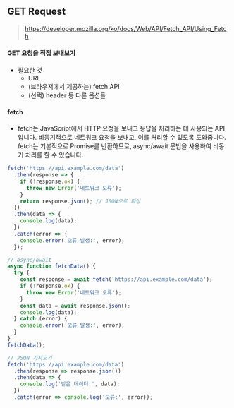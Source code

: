 ## GET Request

> https://developer.mozilla.org/ko/docs/Web/API/Fetch_API/Using_Fetch <br />

#### GET 요청을 직접 보내보기
- 필요한 것
  - URL
  - (브라우저에서 제공하는) fetch API
  - (선택) header 등 다른 옵션들

#### fetch
- fetch는 JavaScript에서 HTTP 요청을 보내고 응답을 처리하는 데 사용되는 API입니다. 비동기적으로 네트워크 요청을 보내고, 이를 처리할 수 있도록 도와줍니다. fetch는 기본적으로 Promise를 반환하므로, async/await 문법을 사용하여 비동기 처리를 할 수 있습니다.
```jsx
fetch('https://api.example.com/data')
  .then(response => {
    if (!response.ok) {
      throw new Error('네트워크 오류');
    }
    return response.json(); // JSON으로 파싱
  })
  .then(data => {
    console.log(data);
  })
  .catch(error => {
    console.error('오류 발생:', error);
  });
```
```jsx
// async/await 
async function fetchData() {
  try {
    const response = await fetch('https://api.example.com/data');
    if (!response.ok) {
      throw new Error('네트워크 오류');
    }
    const data = await response.json();
    console.log(data);
  } catch (error) {
    console.error('오류 발생:', error);
  }
}
fetchData();
```
```jsx
// JSON 가져오기
fetch('https://api.example.com/data')
  .then(response => response.json())
  .then(data => {
    console.log('받은 데이터:', data);
  })
  .catch(error => console.log('오류:', error));

```
